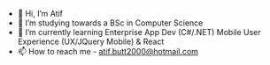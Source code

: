 - 👋 Hi, I’m Atif
- 👀 I’m studying towards a BSc in Computer Science
- 🌱 I’m currently learning Enterprise App Dev (C#/.NET) Mobile User Experience (UX/JQuery Mobile) & React
- 📫 How to reach me - atif.butt2000@hotmail.com

<!---
atif-b/atif-b is a ✨ special ✨ repository because its `README.md` (this file) appears on your GitHub profile.
You can click the Preview link to take a look at your changes.
--->
